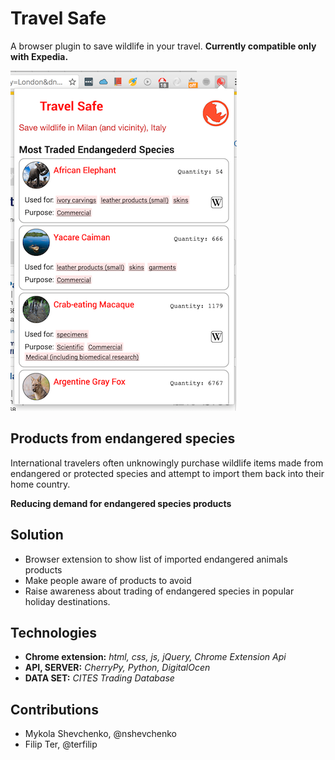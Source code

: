 # Travel Safe

A browser plugin to save wildlife in your travel.
**Currently compatible only with Expedia.**

![extension](/TravelSafeScreenShot.png?raw=true)

## Products from endangered species
International travelers often unknowingly purchase wildlife items made from endangered or protected species and attempt to import them back into their home country.

**Reducing demand for endangered species products**

## Solution 

- Browser extension to show list of imported endangered animals products
- Make people aware of products to avoid
- Raise awareness about trading of endangered species in popular holiday destinations.

## Technologies

- **Chrome extension:** *html, css, js, jQuery, Chrome Extension Api*
- **API, SERVER:** *CherryPy, Python, DigitalOcen*
- **DATA SET:** *CITES Trading Database*

## Contributions
- Mykola Shevchenko, @nshevchenko
- Filip Ter, @terfilip

